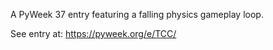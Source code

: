 A PyWeek 37 entry featuring a falling physics gameplay loop.

See entry at: https://pyweek.org/e/TCC/
